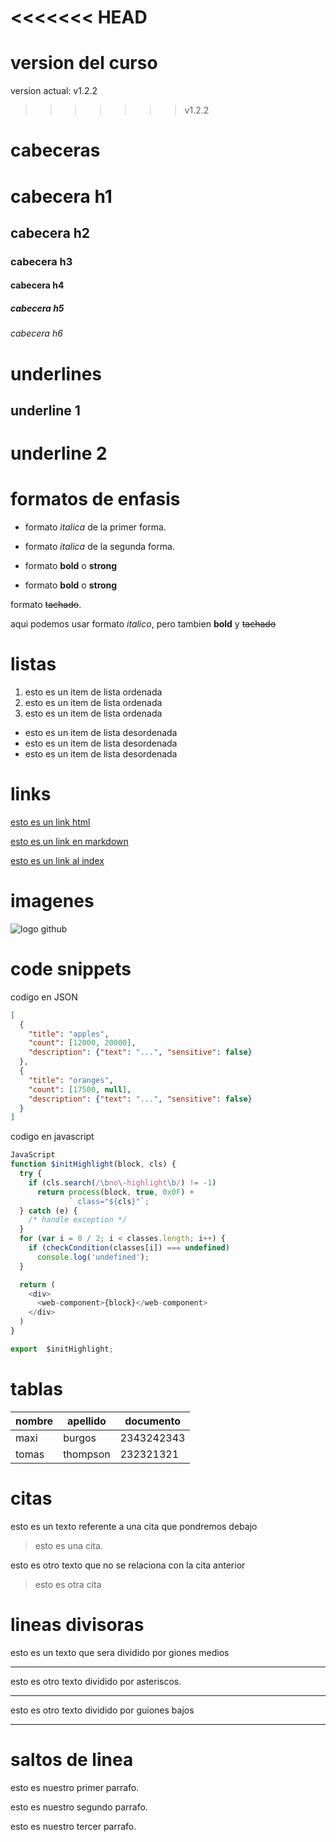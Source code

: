 
<<<<<<< HEAD
=======
# version del curso
version actual: v1.2.2

>>>>>>> v1.2.2
# cabeceras

# cabecera h1


## cabecera h2

### cabecera h3

#### cabecera h4

##### cabecera h5

###### cabecera h6

# underlines

underline 1
-----------

underline 2
===========

# formatos de enfasis

- formato *italica* de la primer forma.
- formato _italica_ de la segunda forma.

- formato **bold** o **strong**
- formato __bold__ o __strong__

formato ~~tachado~~.

aqui podemos usar formato *italico*, pero tambien **bold** y ~~tachado~~

# listas 

1. esto es un item de lista ordenada
2. esto es un item de lista ordenada
3. esto es un item de lista ordenada

- esto es un item de lista desordenada
- esto es un item de lista desordenada
- esto es un item de lista desordenada

# links

<a href="http://www.google.com">esto es un link html</a>

[esto es un link en markdown](http://google.com)

[esto es un link al index](index.html)

# imagenes
![logo github](https://cdn-icons-png.flaticon.com/512/25/25231.png)

# code snippets

codigo en JSON
```JSON
[
  {
    "title": "apples",
    "count": [12000, 20000],
    "description": {"text": "...", "sensitive": false}
  },
  {
    "title": "oranges",
    "count": [17500, null],
    "description": {"text": "...", "sensitive": false}
  }
]
```
codigo en javascript
```javascript
JavaScript
function $initHighlight(block, cls) {
  try {
    if (cls.search(/\bno\-highlight\b/) != -1)
      return process(block, true, 0x0F) +
             ` class="${cls}"`;
  } catch (e) {
    /* handle exception */
  }
  for (var i = 0 / 2; i < classes.length; i++) {
    if (checkCondition(classes[i]) === undefined)
      console.log('undefined');
  }

  return (
    <div>
      <web-component>{block}</web-component>
    </div>
  )
}

export  $initHighlight;

```

# tablas

| nombre | apellido | documento |
| ------|------------| ----------|
|maxi | burgos | 2343242343 | 
| tomas | thompson | 232321321 |

# citas
esto es un texto referente a una cita que pondremos debajo 
> esto es una cita.

esto es otro texto que no se relaciona con la cita anterior
> esto es otra cita

# lineas divisoras
esto es un texto que sera dividido por giones medios

---
esto es otro texto dividido por asteriscos.

***

esto es otro texto dividido por guiones bajos

___

# saltos de linea
esto es nuestro primer parrafo.

esto es nuestro segundo parrafo.

esto es nuestro tercer parrafo.
